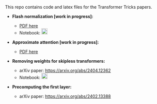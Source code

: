 This repo contains code and latex files for the Transformer Tricks papers.

* **Flash normalization [work in progress]:**
  * [PDF here](flashNorm.pdf)
  * Notebook:
<a href="https://colab.research.google.com/github/OpenMachine-ai/transformer-tricks/blob/main/flash_normalization.ipynb"> <img src="https://colab.research.google.com/assets/colab-badge.svg" alt="Colab" height="20"> </a>

* **Approximate attention [work in progress]:**
  * [PDF here](approximate.pdf)

* **Removing weights for skipless transformers:**
  * arXiv paper: https://arxiv.org/abs/2404.12362
  * Notebook:
<a href="https://colab.research.google.com/github/OpenMachine-ai/transformer-tricks/blob/main/removing_weights.ipynb"> <img src="https://colab.research.google.com/assets/colab-badge.svg" alt="Colab" height="20"> </a>

* **Precomputing the first layer:**
  * arXiv paper: https://arxiv.org/abs/2402.13388
